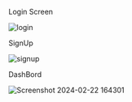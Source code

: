 Login Screen

![login](https://github.com/adeel98a/Dashboard_ui/assets/106954504/4720a6ae-4d43-4025-9f97-c963596ad0e0)

SignUp


![signup](https://github.com/adeel98a/Dashboard_ui/assets/106954504/fcf5ad98-1312-4071-b922-cbf4d485d877)


DashBord


![Screenshot 2024-02-22 164301](https://github.com/adeel98a/Dashboard_ui/assets/106954504/caae6be9-3ea9-4c4b-b0e6-b1b2ad3ea72c)
